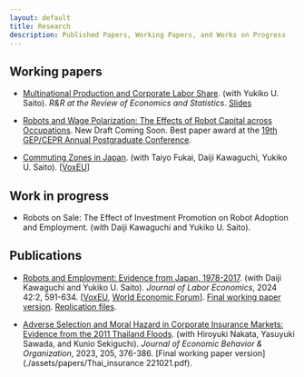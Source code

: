 ```yaml
---
layout: default
title: Research
description: Published Papers, Working Papers, and Works on Progress
---
```


## Working papers

- [Multinational Production and Corporate Labor Share](./assets/papers/multinational_thaiflood_latest.pdf). (with Yukiko U. Saito). *R&R at the Review of Economics and Statistics*. [Slides](./assets/papers/multinational_thaiflood_latest_slides.pdf)

<!--

<p align="justify">We study the role of multinational enterprises (MNEs) on the labor share in the source country. A unique natural experiment from the 2011 Thailand Floods, which forced Japanese-MNEs plants to halt operations, is employed. This foreign productivity shock leads to a relative decrease in domestic employment and fixed assets of the MNEs affected by the flood, with a stronger effect on the latter. We propose a heterogeneous firm GE model that features a production function with offshore factor inputs and an ``extensive margin hat algebra'' method to solve the model quantitatively without observing the cost savings of marginal offshorers. We estimate the elasticity of substitution between home labor and foreign inputs by relating the home and foreign factor demands to the flood shock. The estimated model indicates that foreign factor productivity growth increased capital demand in Japan more than labor demand, reducing the labor share in Japan by 2.26 percentage points from 1995-2007.</p>

-->

- [Robots and Wage Polarization: The Effects of Robot Capital across Occupations](./assets/papers/draft_latest.pdf). New Draft Coming Soon. Best paper award at the [19th GEP/CEPR Annual Postgraduate Conference](https://www.nottingham.ac.uk/gep/news-events/conferences/2020-21/postgrad-conference-2021.aspx).

<!--

<p align="justify">Robotics has been substituting or complementing workers in a wide range of occupations. To examine the strength of this substitutability, I match unique data on imported robot prices with the occupational task information to measure the cost of using robots by occupation. The data show that a 10% reduction in the cost is associated with a 1.2% reduction in wages for production and transportation occupations in the US, suggesting strong substitutability in these occupations. This finding motivates the development of a model in which robots are traded and can substitute for labor with different elasticities of substitution across occupations. Using a model-implied optimal instrumental variable, I estimate a higher elasticity of substitution between robots and workers than that of general capital goods in production and transportation occupations. These estimates imply that the adoption of industrial robots significantly affects wage polarization in the US.</p>

-->

- [Commuting Zones in Japan](./assets/papers/commuting_zones_rietidp.pdf). (with Taiyo Fukai, Daiji Kawaguchi, Yukiko U. Saito). [[VoxEU](https://cepr.org/voxeu/columns/commuting-zones-japan)]

<!--

<p align="justify">We construct commuting zones (CZs) in Japan using the inter-municipality commuting patterns observed in the 1980-2015 Population Census. We employ the hierarchical agglomerative clustering method adopted by Tolbert and Sizer (1996), who defined the standard CZs in the US. As a result, for example, in 2015, from 1,736 municipalities, we construct 265 CZs that are mutually exclusive and collectively exhaustive. We discuss the properties of economic variables within and across the CZs and find that CZs are feasible to capture the heterogeneity that exists across labor markets.</p>

-->

## Work in progress

- Robots on Sale: The Effect of Investment Promotion on Robot Adoption and Employment. (with Daiji Kawaguchi and Yukiko U. Saito).

<!--

<p align="justify">We study the role of an investment promotion policy in adopting industrial robots and firm performances, notably employment. Combining the policy variation in the Tax Credit for Promoting Productivity-Enhancing Equipment Investment (TC-PPEI) in Japan and a newly collected Japanese firm-level longitudinal data on robot adoption, we find that the firms eligible for the TC-PPEI increased the adoption of robots. Our event-study analysis reveals that when firms adopt robots, they do not decrease the total number of workers but significantly increase it after 1-3 years of adoption event as well as sales. Our results suggest that adopting robots can be employment creating instead of destroying at the firm level.</p>

-->

## Publications

- [Robots and Employment: Evidence from Japan, 1978-2017](https://www.journals.uchicago.edu/doi/10.1086/723205). (with Daiji Kawaguchi and Yukiko U. Saito). *Journal of Labor Economics*, 2024 42:2, 591-634. [[VoxEU](https://voxeu.org/article/robots-and-employment-evidence-japan), [World Economic Forum](https://www.weforum.org/agenda/2021/02/robots-artificial-intelligence-japan/)]. [Final working paper version](./assets/papers/robot_japan_latest.pdf). [Replication files](https://github.com/daisukeadachi/aks_robots).


<!--

<p align="justify">This paper studies the relationship between industrial robots and employment in Japan based on a unique dataset that allows us to calculate the unit price of robots. Our model combines standard factor demand theory with a recent task-based approach to derive a simple estimation equation between robot prices and employment, and our identification strategy leverages heterogeneous applications of robots across industries and heterogeneous price changes across applications. We find that the decline in robot prices increased both the number of robots and employment by raising the productivity and production scale of robot-adopting industries.</p>

-->

- [Adverse Selection and Moral Hazard in Corporate Insurance Markets: Evidence from the 2011 Thailand Floods](https://authors.elsevier.com/sd/article/S0167268122004371). (with Hiroyuki Nakata, Yasuyuki Sawada, and Kunio Sekiguchi). *Journal of Economic Behavior & Organization*, 2023, 205, 376-386. [Final working paper version](./assets/papers/Thai_insurance 221021.pdf).

<!--

<p align="justify">This paper is the first empirical study on adverse selection and moral hazard in the corporate disaster insurance market. By constructing and examining a unique plant-level panel dataset on the 2011 Thailand floods, we overcome the general lack of data that has previously prevented a systematic study on the issue. By exploiting unexpected, large losses caused by a severe disaster, we find evidence of adverse selection for both property and business interruption insurance. Moral hazard, measured by impacts on recovery efforts, is also found for both types of insurance, albeit more salient effects for business interruption insurance.</p>

-->
